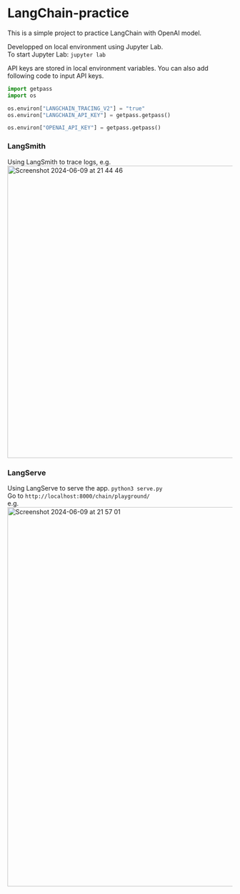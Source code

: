 # LangChain-practice

This is a simple project to practice LangChain with OpenAI model.  

Developped on local environment using Jupyter Lab.  
To start Jupyter Lab: `jupyter lab`

API keys are stored in local environment variables. You can also add following code to input API keys.

```python
import getpass
import os

os.environ["LANGCHAIN_TRACING_V2"] = "true"
os.environ["LANGCHAIN_API_KEY"] = getpass.getpass()

os.environ["OPENAI_API_KEY"] = getpass.getpass()
```

### LangSmith

Using LangSmith to trace logs, e.g.  
<img width="655" alt="Screenshot 2024-06-09 at 21 44 46" src="https://github.com/Sunying-RONG/LangChain-practice/assets/44567186/c165bdab-8322-47d0-a2e7-83c78f605238">

### LangServe

Using LangServe to serve the app. `python3 serve.py`  
Go to `http://localhost:8000/chain/playground/`  
e.g.  
<img width="850" alt="Screenshot 2024-06-09 at 21 57 01" src="https://github.com/Sunying-RONG/LangChain-practice/assets/44567186/8c68b17f-f9e1-4e17-a636-ed98581223b4">


